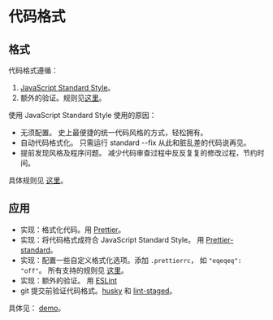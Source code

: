 # 代码格式
## 格式
代码格式遵循：

1. [JavaScript Standard Style](https://github.com/sheerun/prettier-standard)。 
1. 额外的验证。规则见[这里](more-rule.md)。


使用 JavaScript Standard Style 使用的原因：

* 无须配置。 史上最便捷的统一代码风格的方式，轻松拥有。
* 自动代码格式化。 只需运行 standard --fix 从此和脏乱差的代码说再见。
* 提前发现风格及程序问题。 减少代码审查过程中反反复复的修改过程，节约时间。

具体规则见 [这里](https://github.com/standard/standard/blob/master/docs/RULES-zhcn.md#javascript-standard-style)。

## 应用
* 实现：格式化代码。用 [Prettier](https://github.com/prettier/prettier)。
* 实现：将代码格式成符合 JavaScript Standard Style。 用 [Prettier-standard](https://github.com/sheerun/prettier-standard)。
* 实现：配置一些自定义格式化选项。添加 `.prettierrc`， 如 `"eqeqeq": "off"`。 所有支持的规则见 [这里](https://prettier.io/docs/en/options.html)。
* 实现：额外的验证。 用 [ESLint](http://eslint.cn/)
* git 提交前验证代码格式。[husky](https://github.com/typicode/husky) 和 [lint-staged](https://github.com/okonet/lint-staged)。

具体见： [demo](demo)。

